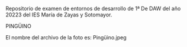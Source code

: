 Repositorio de examen de entornos de desarrollo de 1ª De DAW del año 20223 del IES María de Zayas y Sotomayor.


PINGÜINO


El nombre del archivo de la foto es: Pingüino.jpeg
